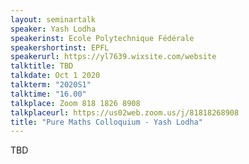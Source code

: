 ```yaml
---
layout: seminartalk
speaker: Yash Lodha
speakerinst: Ecole Polytechnique Fédérale
speakershortinst: EPFL
speakerurl: https://yl7639.wixsite.com/website
talktitle: TBD
talkdate: Oct 1 2020
talkterm: "2020S1"
talktime: "16.00"
talkplace: Zoom 818 1826 8908
talkplaceurl: https://us02web.zoom.us/j/81818268908
title: "Pure Maths Colloquium - Yash Lodha"
---
```


 TBD